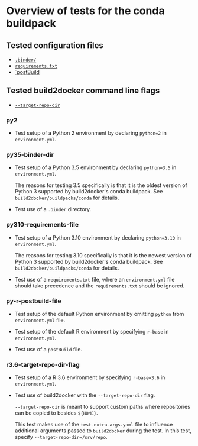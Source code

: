 # Overview of tests for the conda buildpack

## Tested configuration files

- [`.binder/`](https://build2docker.readthedocs.io/en/latest/usage.html#where-to-put-configuration-files)
- [`requirements.txt`](https://build2docker.readthedocs.io/en/latest/config_files.html#requirements-txt-install-a-python-environment)
- [`postBuild](https://build2docker.readthedocs.io/en/latest/config_files.html#postbuild-run-code-after-installing-the-environment)

## Tested build2docker command line flags

- [`--target-repo-dir`](https://build2docker.readthedocs.io/en/latest/usage.html#cmdoption-jupyter-build2docker-target-repo-dir)

### py2

- Test setup of a Python 2 environment by declaring `python=2` in
  `environment.yml`.

### py35-binder-dir

- Test setup of a Python 3.5 environment by declaring `python=3.5` in
  `environment.yml`.

  The reasons for testing 3.5 specifically is that it is the oldest version of
  Python 3 supported by build2docker's conda buildpack. See
  `build2docker/buildpacks/conda` for details.

- Test use of a `.binder` directory.

### py310-requirements-file

- Test setup of a Python 3.10 environment by declaring `python=3.10` in
  `environment.yml`.

  The reasons for testing 3.10 specifically is that it is the newest version of
  Python 3 supported by build2docker's conda buildpack. See
  `build2docker/buildpacks/conda` for details.

- Test use of a `requirements.txt` file, where an `environment.yml` file should
  take precedence and the `requirements.txt` should be ignored.

### py-r-postbuild-file

- Test setup of the default Python environment by omitting `python` from
  `environment.yml` file.

- Test setup of the default R environment by specifying `r-base` in
  `environment.yml`.

- Test use of a `postBuild` file.

### r3.6-target-repo-dir-flag

- Test setup of a R 3.6 environment by specifying `r-base=3.6` in
  `environment.yml`.

- Test use of build2docker with the `--target-repo-dir` flag.

  `--target-repo-dir` is meant to support custom paths where repositories can be
  copied to besides `${HOME}`.

  This test makes use of the `test-extra-args.yaml` file to influence additional
  arguments passed to `build2docker` during the test. In this test, specify
  `--target-repo-dir=/srv/repo`.
